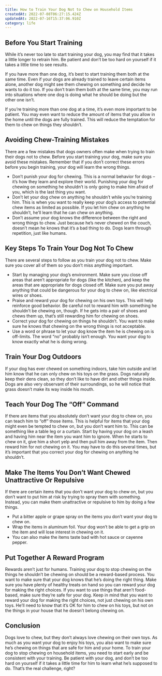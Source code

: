 ```yaml
---
title: How to Train Your Dog Not to Chew on Household Items
createdAt: 2022-07-08T06:27:15.424Z
updatedAt: 2022-07-16T15:37:06.910Z
category: life
---
```


## Before You Start Training

While it’s never too late to start training your dog, you may find that it takes a little longer to retrain him. Be patient and don’t be too hard on yourself if it takes a little time to see results.

If you have more than one dog, it’s best to start training them both at the same time. Even if your dogs are already trained to leave certain items alone, another dog might see them chewing on something and decide he wants to do it too. If you don’t train them both at the same time, you may run into situations where one dog is doing what he should be doing but the other one isn’t.

If you’re training more than one dog at a time, it’s even more important to be patient. You may even want to reduce the amount of items that you allow in the home until the dogs are fully trained. This will reduce the temptation for them to chew on things they shouldn’t.

## Avoiding Chew-Training Mistakes

There are a few mistakes that dogs owners often make when trying to train their dogs not to chew. Before you start training your dog, make sure you avoid these mistakes. Remember that if you don’t correct these errors before you begin training, your dog will learn the wrong things.

- Don’t punish your dog for chewing. This is a normal behavior for dogs – it’s how they learn and explore their world. Punishing your dog for chewing on something he shouldn’t is only going to make him afraid of you, which is the last thing you want.
- Don’t let your dog chew on anything he shouldn’t while you’re training him. This is when you want to really keep your dog’s access to potential chew items as limited as possible. If you let him chew on anything he shouldn’t, he’ll learn that he can chew on anything.
- Don’t assume your dog knows the difference between the right and wrong things to chew. Just because he’s never chewed on the couch, doesn’t mean he knows that it’s a bad thing to do. Dogs learn through repetition, just like humans.

## Key Steps To Train Your Dog Not To Chew

There are several steps to follow as you train your dog not to chew. Make sure you cover all of them so you don’t miss anything important.

- Start by managing your dog’s environment. Make sure you close off areas that aren’t appropriate for dogs (like the kitchen), and keep the areas that are appropriate for dogs closed off. Make sure you put away anything that could be dangerous for your dog to chew on, like electrical wires or shoes.
- Praise and reward your dog for chewing on his own toys. This will help reinforce good behavior. Be careful not to reward him with something he shouldn’t be chewing on, though. If he gets into a pair of shoes and chews them up, that’s still rewarding him for chewing on shoes.
- Correct your dog for chewing on things he shouldn’t. You want to make sure he knows that chewing on the wrong things is not acceptable.
- Use a word or phrase to let your dog know the item he is chewing on is off-limits. The word “no” probably isn’t enough. You want your dog to know exactly what he is doing wrong.

## Train Your Dog Outdoors

If your dog has ever chewed on something indoors, take him outside and let him know that he can only chew on his toys on the grass. Dogs naturally keep their dens clean, so they don’t like to have dirt and other things inside. Dogs are also very observant of their surroundings, so he will notice that grass doesn’t make its way inside his mouth.

## Teach Your Dog The “Off” Command

If there are items that you absolutely don’t want your dog to chew on, you can teach him to “off” those items. This is helpful for items that your dog might even be tempted to chew on, but you don’t want him to. This can be something like a table leg or a curtain. Start by having your dog on a leash and having him near the item you want him to ignore. When he starts to chew on it, give him a short yelp and then pull him away from the item. Then reward him for not chewing on it. You may have to do this several times, but it’s important that you correct your dog for chewing on anything he shouldn’t.

## Make The Items You Don’t Want Chewed Unattractive Or Repulsive

If there are certain items that you don’t want your dog to chew on, but you don’t want to put him at risk by trying to spray them with something. Instead, you can make them unattractive or repulsive to him by doing a few things.

- Put a bitter apple or grape spray on the items you don’t want your dog to chew on.
- Wrap the items in aluminum foil. Your dog won’t be able to get a grip on the item and will lose interest in chewing on it.
- You can also make the items taste bad with hot sauce or cayenne pepper.

## Put Together A Reward Program

Rewards aren’t just for humans. Training your dog to stop chewing on the things he shouldn’t be chewing on should be a reward-based process. You want to make sure that your dog knows that he’s doing the right thing. Make sure you have plenty of healthy treats on hand so you can reward your dog for making the right choices. If you want to use things that aren’t food-based, make sure they’re safe for your dog. Keep in mind that you want to reward your dog for making the right choices, not just chewing on his own toys. He’ll need to know that it’s OK for him to chew on his toys, but not on the things in your house that he doesn’t belong chewing on.

## Conclusion

Dogs love to chew, but they don’t always love chewing on their own toys. As much as you want your dog to enjoy his toys, you also want to make sure he’s chewing on things that are safe for him and your home. To train your dog to stop chewing on household items, you need to start early and be consistent with your training. Be patient with your dog, and don’t be too hard on yourself if it takes a little time for him to learn what he’s supposed to do. That’s the real challenge, right?
